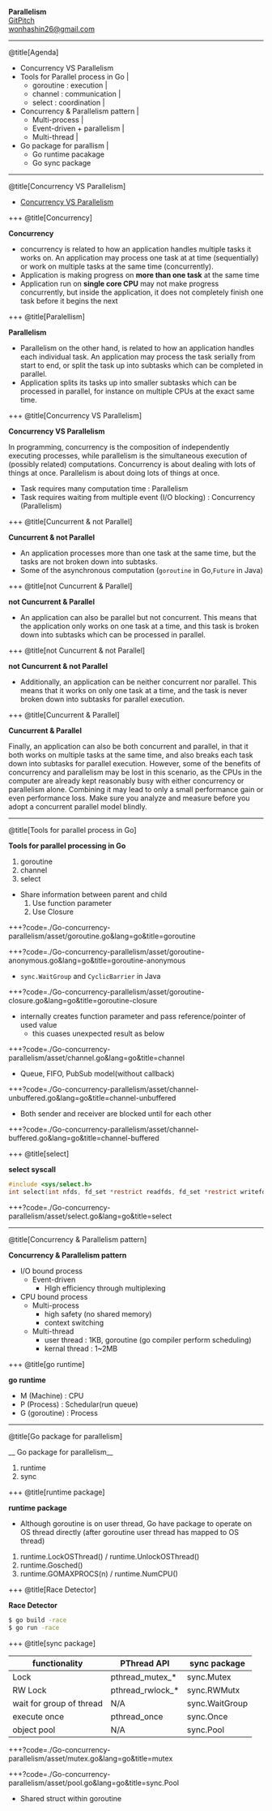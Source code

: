 __Parallelism__<br />
[GitPitch](https://gitpitch.com/wonha/presentation/master?p=concurrency#/)<br />
wonhashin26@gmail.com

---
@title[Agenda]

- Concurrency VS Parallelism
- Tools for Parallel process in Go |
    - goroutine : execution |
    - channel : communication |
    - select : coordination |
- Concurrency & Parallelism pattern |
    - Multi-process |
    - Event-driven + parallelism |
    - Multi-thread |
- Go package for parallism |
  - Go runtime pacakage
  - Go sync package

---
@title[Concurrency VS Parallelism]

- [Concurrency VS Parallelism](http://tutorials.jenkov.com/java-concurrency/concurrency-vs-parallelism.html)

+++
@title[Concurrency]

__Concurrency__

- concurrency is related to how an application handles multiple tasks it works on. An application may process one task at at time (sequentially) or work on multiple tasks at the same time (concurrently).
- Application is making progress on __more than one task__ at the same time
- Application run on __single core CPU__ may not make progress concurrently, but inside the application, it does not completely finish one task before it begins the next

+++
@title[Paralellism]

__Parallelism__

- Parallelism on the other hand, is related to how an application handles each individual task. An application may process the task serially from start to end, or split the task up into subtasks which can be completed in parallel.
- Application splits its tasks up into smaller subtasks which can be processed in parallel, for instance on multiple CPUs at the exact same time.

+++
@title[Concurrency VS Parallelism]

__Concurrency VS Parallelism__

In programming, concurrency is the composition of independently executing processes, while parallelism is the simultaneous execution of (possibly related) computations. Concurrency is about dealing with lots of things at once. Parallelism is about doing lots of things at once.

- Task requires many computation time : Parallelism
- Task requires waiting from multiple event (I/O blocking) : Concurrency (Parallelism)

+++
@title[Cuncurrent & not Parallel]

__Cuncurrent & not Parallel__

- An application processes more than one task at the same time, but the tasks are not broken down into subtasks.
- Some of the asynchronous computation (`goroutine` in Go,`Future` in Java)

+++
@title[not Cuncurrent & Parallel]

__not Cuncurrent & Parallel__

- An application can also be parallel but not concurrent. This means that the application only works on one task at a time, and this task is broken down into subtasks which can be processed in parallel.

+++
@title[not Cuncurrent & not Parallel]

__not Cuncurrent & not Parallel__

- Additionally, an application can be neither concurrent nor parallel. This means that it works on only one task at a time, and the task is never broken down into subtasks for parallel execution.

+++
@title[Cuncurrent & Parallel]

__Cuncurrent & Parallel__

Finally, an application can also be both concurrent and parallel, in that it both works on multiple tasks at the same time, and also breaks each task down into subtasks for parallel execution. However, some of the benefits of concurrency and parallelism may be lost in this scenario, as the CPUs in the computer are already kept reasonably busy with either concurrency or parallelism alone. Combining it may lead to only a small performance gain or even performance loss. Make sure you analyze and measure before you adopt a concurrent parallel model blindly.

---
@title[Tools for parallel process in Go]

__Tools for parallel processing in Go__

1. goroutine
1. channel
1. select

- Share information between parent and child
    1. Use function parameter
    1. Use Closure

+++?code=./Go-concurrency-parallelism/asset/goroutine.go&lang=go&title=goroutine

+++?code=./Go-concurrency-parallelism/asset/goroutine-anonymous.go&lang=go&title=goroutine-anonymous
- `sync.WaitGroup` and `CyclicBarrier` in Java

+++?code=./Go-concurrency-parallelism/asset/goroutine-closure.go&lang=go&title=goroutine-closure
- internally creates function parameter and pass reference/pointer of used value
    - this cuases unexpected result as below

+++?code=./Go-concurrency-parallelism/asset/channel.go&lang=go&title=channel

- Queue, FIFO, PubSub model(without callback)

+++?code=./Go-concurrency-parallelism/asset/channel-unbuffered.go&lang=go&title=channel-unbuffered

- Both sender and receiver are blocked until for each other

+++?code=./Go-concurrency-parallelism/asset/channel-buffered.go&lang=go&title=channel-buffered

+++
@title[select]

__select syscall__

```c
#include <sys/select.h>
int select(int nfds, fd_set *restrict readfds, fd_set *restrict writefds, fd_set *restrict errorfds, struct timeval *restrict timeout);
```

+++?code=./Go-concurrency-parallelism/asset/select.go&lang=go&title=select

---
@title[Concurrency & Parallelism pattern]

__Concurrency & Parallelism pattern__

- I/O bound process
    - Event-driven
        - HIgh efficiency through multiplexing
- CPU bound process
    - Multi-process
        - high safety (no shared memory)
        - context switching
    - Multi-thread
        - user thread : 1KB, goroutine (go compiler perform scheduling)
        - kernal thread : 1~2MB

+++
@title[go runtime]

__go runtime__

- M (Machine) : CPU
- P (Process) : Schedular(run queue)
- G (goroutine) : Process

---
@title[Go package for parallelism]

__ Go package for parallelism__

1. runtime
2. sync

+++
@title[runtime package]

__runtime package__

- Although goroutine is on user thread, Go have package to operate on OS thread directly (after goroutine user thread has mapped to OS thread)
1. runtime.LockOSThread() / runtime.UnlockOSThread()
2. runtime.Gosched()
3. runtime.GOMAXPROCS(n) / runtime.NumCPU()

+++
@title[Race Detector]

__Race Detector__

```bash
$ go build -race
$ go run -race
```

+++
@title[sync package]

functionality | PThread API | sync package
--- | --- | ---
Lock | pthread\_mutex\_* | sync.Mutex
RW Lock | pthread\_rwlock\_* | sync.RWMutx
wait for group of thread | N/A | sync.WaitGroup
execute once | pthread_once | sync.Once
object pool | N/A | sync.Pool

+++?code=./Go-concurrency-parallelism/asset/mutex.go&lang=go&title=mutex

+++?code=./Go-concurrency-parallelism/asset/pool.go&lang=go&title=sync.Pool
- Shared struct within goroutine